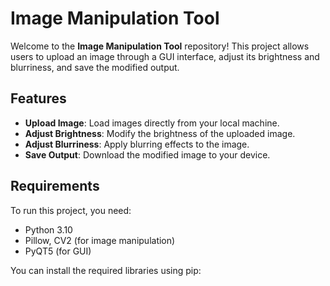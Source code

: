 # Image Manipulation Tool

Welcome to the **Image Manipulation Tool** repository! This project allows users to upload an image through a GUI interface, adjust its brightness and blurriness, and save the modified output.

## Features

- **Upload Image**: Load images directly from your local machine.
- **Adjust Brightness**: Modify the brightness of the uploaded image.
- **Adjust Blurriness**: Apply blurring effects to the image.
- **Save Output**: Download the modified image to your device.

## Requirements

To run this project, you need:

- Python 3.10
- Pillow, CV2 (for image manipulation)
- PyQT5 (for GUI)

You can install the required libraries using pip:
